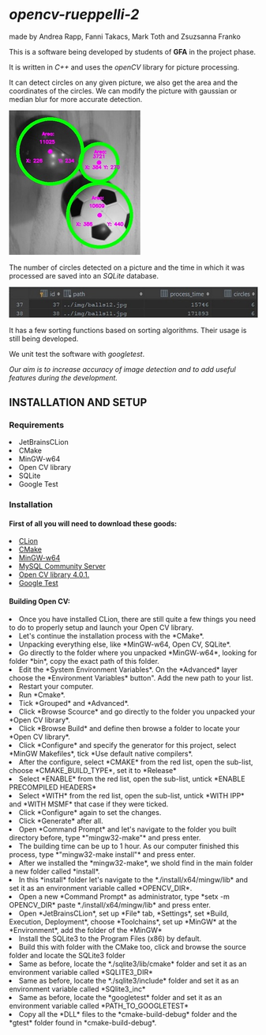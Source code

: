 # *opencv-rueppelli-2*
<p>made by Andrea Rapp, Fanni Takacs, Mark Toth and Zsuzsanna Franko</p>

 This is a software being developed by students of **GFA** in the project phase. 

 It is written in *C++* and uses the *openCV* library for picture processing.
 
 It can detect circles on any given picture, we also get the area and the coordinates of the circles.
 We can modify the picture with gaussian or median blur for more accurate detection.
 
 ![Alt Text](img/featuresguide01.jpg)
 
 
 The number of circles detected on a picture and the time in which it was processed are saved into an *SQLite* database.
 
  ![Alt Text](img/featuresguide02.jpg)
 
 
 It has a few sorting functions based on sorting algorithms. Their usage is still being developed.
 
 We unit test the software with *googletest*.

*Our aim is to increase accuracy of image detection and to add useful features during the development.*

<h2> INSTALLATION AND SETUP </h2>

<h3> Requirements </h3> 

<li>JetBrainsCLion</li>
<li>CMake</li>
<li>MinGW-w64</li>
<li>Open CV library</li>
<li>SQLite</li>
<li>Google Test</li>

<h3> Installation </h3>

<h4> First of all you will need to download these goods: </h4>

<li> <a href="https://www.jetbrains.com/clion/download/download-thanks.html">CLion</a></li>
<li> <a href="https://github.com/Kitware/CMake/releases/download/v3.14.0-rc2/cmake-3.14.0-rc2.zip">CMake</a></li>
<li> <a href="https://bit.ly/2FOzQN5">MinGW-w64</a></li>
<li> <a href="https://dev.mysql.com/downloads/mysql/" rel="nofollow">MySQL Community Server</a></li>
<li> <a href="https://github.com/opencv/opencv/archive/4.0.1.zip">Open CV library 4.0.1.</a></li>
<li> <a href="https://github.com/green-fox-academy/teaching-materials/blob/master/workshop/testing/env-setup/cpp/resource/googletest.zip" rel="nofollow">Google Test</a></li>

<h4> Building Open CV: </h4>

<li> Once you have installed CLion, there are still quite a few things you need to do to properly setup and launch your Open CV library. </li>
<li> Let's continue the installation process with the *CMake*. </li>
<li> Unpacking everything else, like *MinGW-w64, Open CV, SQLite*. </li>
<li> Go directly to the folder where you unpacked *MinGW-w64*, looking for folder *bin*, copy the exact path of this folder. </li>
<li> Edit the *System Environment Variables*. On the *Advanced* layer choose the *Environment Variables* button". Add the new path to your list.</li>
<li> Restart your computer. </li>
<li> Run *Cmake*. </li>
<li> Tick *Grouped* and *Advanced*. </li>
<li> Click *Browse Scource* and go directly to the folder you unpacked your *Open CV library*. </li>
<li> Click *Browse Build* and define then browse a folder to locate your *Open CV library*. </li>
<li> Click *Configure* and specify the generator for this project, select *MinGW Makefiles*, tick *Use default native compilers*. </li>
<li> After the configure, select *CMAKE* from the red list, open the sub-list, choose *CMAKE_BUILD_TYPE*, set it to *Release*  </li>
<li> Select *ENABLE* from the red list, open the sub-list, untick *ENABLE PRECOMPILED HEADERS* </li>
<li> Select *WITH* from the red list, open the sub-list, untick *WITH IPP* and *WITH MSMF* that case if they were ticked. </li>
<li> Click *Configure* again to set the changes. </li>
<li> Click *Generate* after all. </li>
<li> Open *Command Prompt* and let's navigate to the folder you built directory before, type *"mingw32-make"* and press enter.</li>
<li> The building time can be up to 1 hour. As our computer finished this process, type *"mingw32-make install"* and press enter. </li>
<li> After we installed the *mingw32-make*, we shold find in the main folder a new folder called *install*. </li>
<li> In this *install* folder let's navigate to the *./install/x64/mingw/lib* and set it as an environment variable called *OPENCV_DIR*.</li>
<li> Open a new *Command Prompt* as administrator, type *setx -m OPENCV_DIR* paste *./install/x64/mingw/lib* and press enter. </li>
<li> Open *JetBrainsCLion*, set up *File* tab, *Settings*, set *Build, Execution, Deployment*, choose *Toolchains*, set up *MinGW* at the *Environment*, add the folder of the *MinGW* </li>
<li> Install the SQLite3 to the Program Files (x86) by default. </li>
<li> Build this with folder with the CMake too, click and browse the source folder and locate the SQLite3 folder </li>
<li> Same as before, locate the *./sqlite3/lib/cmake* folder and set it as an environment variable called *SQLITE3_DIR* </li>
<li> Same as before, locate the *./sqlite3/include* folder and set it as an environment variable called *SQlite3_inc* </li>
<li> Same as before, locate the *googletest* folder and set it as an environment variable called *PATH_TO_GOOGLETEST* </li>
<li> Copy all the *DLL* files to the *cmake-build-debug* folder and the *gtest* folder found in *cmake-build-debug*. </li>


